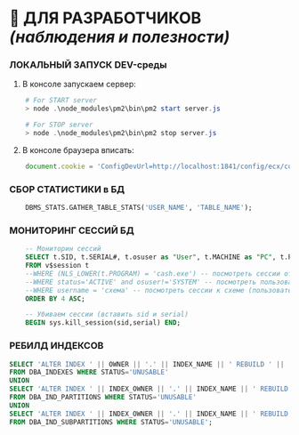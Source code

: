 # 🙏 ДЛЯ РАЗРАБОТЧИКОВ _(наблюдения и полезности)_

### ЛОКАЛЬНЫЙ ЗАПУСК DEV-среды

1. В консоле запускаем сервер:
```PowerShell
    # For START server
    > node .\node_modules\pm2\bin\pm2 start server.js

    # For STOP server
    > node .\node_modules\pm2\bin\pm2 stop server.js
```
2. В консоле браузера вписать:
```JavaScript
    document.cookie = 'ConfigDevUrl=http://localhost:1841/config/ecx/config-dev-nores.js'
```

### СБОР СТАТИСТИКИ в БД
```SQL
    DBMS_STATS.GATHER_TABLE_STATS('USER_NAME', 'TABLE_NAME');
```

### МОНИТОРИНГ СЕССИЙ БД

```SQL
    -- Мониторин сессий
    SELECT t.SID, t.SERIAL#, t.osuser as "User", t.MACHINE as "PC", t.PROGRAM as "Program"
    FROM v$session t
    --WHERE (NLS_LOWER(t.PROGRAM) = 'cash.exe') -- посмотреть сессии от программы cash.exe
    --WHERE status='ACTIVE' and osuser!='SYSTEM' -- посмотреть пользовательские сессии
    --WHERE username = 'схема' -- посмотреть сессии к схеме (пользователь)
    ORDER BY 4 ASC;

    -- Убиваем сессии (вставить sid и serial)
    BEGIN sys.kill_session(sid,serial) END;
```

### РЕБИЛД ИНДЕКСОВ
```SQL
SELECT 'ALTER INDEX ' || OWNER || '.' || INDEX_NAME || ' REBUILD ' || ' TABLESPACE ' || TABLESPACE_NAME || ';'
FROM DBA_INDEXES WHERE STATUS='UNUSABLE'
UNION
SELECT 'ALTER INDEX ' || INDEX_OWNER || '.' || INDEX_NAME || ' REBUILD PARTITION ' || PARTITION_NAME || ' TABLESPACE ' || TABLESPACE_NAME || ';'
FROM DBA_IND_PARTITIONS WHERE STATUS='UNUSABLE'
UNION
SELECT 'ALTER INDEX ' || INDEX_OWNER || '.' || INDEX_NAME || ' REBUILD SUBPARTITION '||SUBPARTITION_NAME|| ' TABLESPACE ' || TABLESPACE_NAME || ';'
FROM DBA_IND_SUBPARTITIONS WHERE STATUS='UNUSABLE';
```
